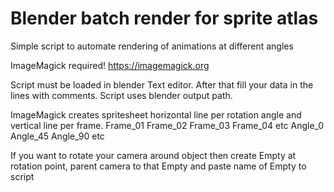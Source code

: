 # Blender batch render for sprite atlas
Simple script to automate rendering of animations at different angles

ImageMagick required!
https://imagemagick.org

Script must be loaded in blender Text editor.
After that fill your data in the lines with comments.
Script uses blender output path.

ImageMagick creates spritesheet horizontal line per rotation angle and vertical line per frame.
        Frame_01    Frame_02    Frame_03    Frame_04  etc
Angle_0
Angle_45
Angle_90
etc

If you want to rotate your camera around object then create Empty at rotation point, 
parent camera to that Empty and paste name of Empty to script

